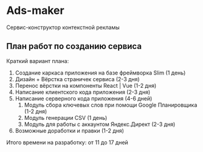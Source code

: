 # Ads-maker
Сервис-конструктор контекстной рекламы

## План работ по созданию сервиса

Краткий вариант плана:

1. Создание каркаса приложения на базе фреймворка Slim (1 день)
2. Дизайн + Вёрстка страничек сервиса (2-3 дня)
3. Перенос вёрстки на компоненты React | Vue (1-2 дня)
4. Написание клиентского кода приложения (2-3 дня)
5. Написание серверного кода приложения (4-6 дней)
   1. Модуль сбора ключевых слов при помощи Google Планировщика (1-2 дня)
   2. Модуль генерации CSV (1 день)
   3. Модуль для работы с аккаунтом Яндекс.Директ (2-3 дня)
6. Возможные доработки и правки (1-2 дня)

Итого времени на разработку: от 11 до 17 дней
